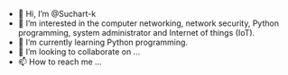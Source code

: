 - 👋 Hi, I’m @Suchart-k
- 👀 I’m interested in the computer networking, network security, Python programming, system administrator and Internet of things (IoT).
- 🌱 I’m currently learning Python programming.
- 💞️ I’m looking to collaborate on ...
- 📫 How to reach me ...

<!---
Suchart-k/Suchart-k is a ✨ special ✨ repository because its `README.md` (this file) appears on your GitHub profile.
You can click the Preview link to take a look at your changes.
--->
